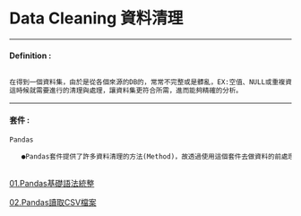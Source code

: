 # Data Cleaning 資料清理

***
#### Definition :
```markdown

在得到一個資料集，由於是從各個來源的DB的，常常不完整或是髒亂，EX:空值、NULL或重複資料等，
這時候就需要進行的清理與處理，讓資料集更符合所需，進而能夠精確的分析。


```
***
#### 套件  :
```markdown
Pandas
   
   ●Pandas套件提供了許多資料清理的方法(Method)，故透過使用這個套件去做資料的前處理。
   
```
   [01.Pandas基礎語法統整](https://github.com/Wiwi-Creator/Data_Cleaning/blob/main/Pandas_Basic.ipynb) 
   
   [02.Pandas讀取CSV檔案]() 
   
